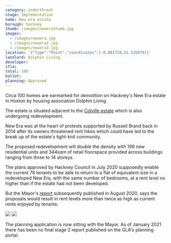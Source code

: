 ```yaml
---
category: underthreat
stage: Implementation 
name: New era estate 
borough: hackney
thumb: /images/newerathumb.jpg
images:
  - /images/newera.jpg
  - /images/newera2.jpg
  - /images/newera3.jpg
location: '{"type":"Point","coordinates":[-0.081719,51.535979]}'
landlord: Dolphin Living
developer:
itla:
total: 100
ballot:
planning: Approved
---
```

Circa 100 homes are earmarked for demolition on Hackney's New Era estate in Hoxton by housing association Dolphin Living.

The estate is situated adjacent to the [Colville estate](/estates/hackney/colville) which is also undergoing redevelopment.

New Era was at the heart of protests supported by Russell Brand back in 2014 after its owners threatened rent hikes which could have led to the break up of the estate's tight-knit community.

The proposed redevelopment will double the density with 199 new residential units and 344sqm of retail floorspace provided across buildings ranging from three to 14 storeys.

The plans approved by Hackney Council in July 2020 supposedly enable the current 78 tenants to be able to return to a flat of equivalent size in a redeveloped New Era, with the same number of bedrooms, at a rent level no higher than if the estate had not been developed.

But the Mayor's [report](https://gla.force.com/pr/s/planning-application/a0i4J0000003T7vQAE/20194944s1?tabset-c2f3b=2) subsequently published in August 2020, says the proposals would result in rent levels more than twice as high as current rents enjoyed by tenants:

<img src="/images/nerents1.png" class="img-fluid rounded img-thumbnail">

<img src="/images/nerents2.png" class="img-fluid rounded img-thumbnail">

The planning application is now sitting with the Mayor. As of January 2021 there has been no final stage 2 report published on the GLA's planning portal.
